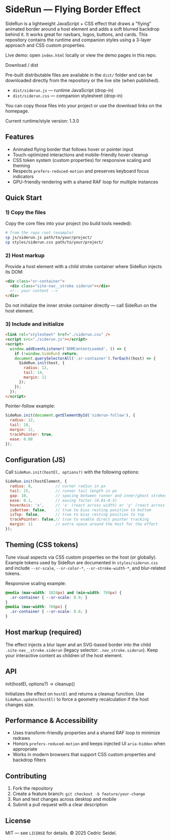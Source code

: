 # SideRun — Flying Border Effect

SideRun is a lightweight JavaScript + CSS effect that draws a "flying" animated border around a host element and adds a soft blurred backdrop behind it. It works great for navbars, logos, buttons, and cards. This repository contains the runtime and companion styles using a 3-layer approach and CSS custom properties.

Live demo: open `index.html` locally or view the demo pages in this repo.

Download / dist

Pre-built distributable files are available in the `dist/` folder and can be downloaded directly from the repository or the live site (when published).

- `dist/siderun.js` — runtime JavaScript (drop-in)
- `dist/siderun.css` — companion stylesheet (drop-in)

You can copy those files into your project or use the download links on the homepage.

Current runtime/style version: 1.3.0

## Features

- Animated flying border that follows hover or pointer input
- Touch-optimized interactions and mobile-friendly hover cleanup
- CSS token system (custom properties) for responsive scaling and theming
- Respects `prefers-reduced-motion` and preserves keyboard focus indicators
- GPU-friendly rendering with a shared RAF loop for multiple instances

## Quick Start

### 1) Copy the files

Copy the core files into your project (no build tools needed):

```bash
# from the repo root (example)
cp js/siderun.js path/to/your/project/
cp styles/siderun.css path/to/your/project/
```

### 2) Host markup

Provide a host element with a child stroke container where SideRun injects its DOM:

```html
<div class="sr-container">
  <div class="site-nav__stroke siderun"></div>
  <!-- your content -->
</div>
```

Do not initialize the inner stroke container directly — call SideRun on the host element.

### 3) Include and initialize

```html
<link rel="stylesheet" href="./siderun.css" />
<script src="./siderun.js"></script>
<script>
  window.addEventListener('DOMContentLoaded', () => {
    if (!window.SideRun) return;
    document.querySelectorAll('.sr-container').forEach((host) => {
      SideRun.init(host, {
        radius: 12,
        tail: 14,
        margin: 11
      });
    });
  });
</script>
```

Pointer-follow example:

```js
SideRun.init(document.getElementById('siderun-follow'), {
  radius: 12,
  tail: 18,
  margin: 11,
  trackPointer: true,
  ease: 0.08
});
```

## Configuration (JS)

Call `SideRun.init(hostEl, options?)` with the following options:

```js
SideRun.init(hostElement, {
  radius: 8,          // corner radius in px
  tail: 15,           // runner tail length in px
  gap: 10,            // spacing between runner and inner/ghost strokes in px
  ease: 0.1,          // easing factor (0.01–0.3)
  hoverAxis: 'x',     // 'x' (react across width) or 'y' (react across height)
  isBottom: false,    // true to bias resting position to bottom
  isTop: false,       // true to bias resting position to top
  trackPointer: false,// true to enable direct pointer tracking
  margin: 11          // extra space around the host for the effect
});
```

## Theming (CSS tokens)

Tune visual aspects via CSS custom properties on the host (or globally). Example tokens used by SideRun are documented in `styles/siderun.css` and include `--sr-scale`, `--sr-color-*`, `--sr-stroke-width-*`, and blur-related tokens.

Responsive scaling example:

```css
@media (max-width: 1024px) and (min-width: 769px) {
  .sr-container { --sr-scale: 0.9; }
}
@media (max-width: 768px) {
  .sr-container { --sr-scale: 0.8; }
}
```

## Host markup (required)

The effect injects a blur layer and an SVG-based border into the child `.site-nav__stroke.siderun` (legacy selector: `.nav_stroke.siderun`). Keep your interactive content as children of the host element.

## API

init(hostEl, options?) -> cleanup()

Initializes the effect on `hostEl` and returns a cleanup function. Use `SideRun.update(hostEl)` to force a geometry recalculation if the host changes size.

## Performance & Accessibility

- Uses transform-friendly properties and a shared RAF loop to minimize redraws
- Honors `prefers-reduced-motion` and keeps injected UI `aria-hidden` when appropriate
- Works in modern browsers that support CSS custom properties and backdrop filters

## Contributing

1. Fork the repository
2. Create a feature branch: `git checkout -b feature/your-change`
3. Run and test changes across desktop and mobile
4. Submit a pull request with a clear description

## License
MIT — see `LICENSE` for details. © 2025 Cedric Seidel.
